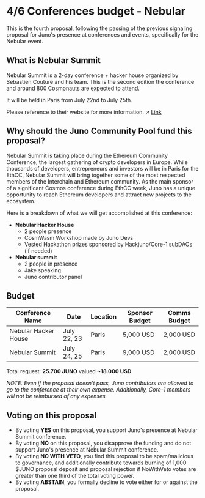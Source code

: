 # 4/6 Conferences budget - Nebular

This is the fourth proposal, following the passing of the previous signaling proposal for Juno's presence at conferences and events, specifically for the Nebular event.

## What is Nebular Summit
Nebular Summit is a 2-day conference + hacker house organized by Sebastien Couture and his team. This is the second edition the conference and around 800 Cosmonauts are expected to attend.

It will be held in Paris from July 22nd to July 25th.

Please reference to their website for more information. ↗ [Link](https://www.nebular.builders/) 

## Why should the Juno Community Pool fund this proposal?
Nebular Summit is taking place during the Ethereum Community Conference, the largest gathering of crypto developers in Europe. While thousands of developers, entrepreneurs and investors will be in Paris for the EthCC, Nebular Summit will bring together some of the most respected members of the Interchain and Ethereum community. As the main sponsor of a significant Cosmos conference during EthCC week, Juno has a unique opportunity to reach Ethereum developers and attract new projects to the ecosystem.

Here is a breakdown of what we will get accomplished at this conference:

- **Nebular Hacker House**
    - 2 people presence
    - CosmWasm Workshop made by Juno Devs
    - Vested Hackathon prizes sponsored by Hackjuno/Core-1 subDAOs (if needed)
- **Nebular summit**
    - 2 people in presence
    - Jake speaking
    - Juno contributor panel

## Budget

| Conference Name | Date | Location | Sponsor Budget | Comms Budget |
| -------- | -------- | -------- | -------- | -------- |
| Nebular Hacker House | July 22, 23 | Paris | 5,000 USD | 2,000 USD |
| Nebular Summit | July 24, 25 | Paris | 9,000 USD | 2,000 USD |

Total request: **25.700 JUNO** valued **~18.000 USD**

*NOTE: Even if the proposal doesn't pass, Juno contributors are allowed to go to the conference at their own expense. Additionally, Core-1 members will not be reimbursed of any expenses.*

## Voting on this proposal
* By voting **YES** on this proposal, you support Juno's presence at Nebular Summit conference.
* By voting **NO** on this proposal, you disapprove the funding and do not support Juno's presence at Nebular Summit conference.
* By voting **NO WITH VETO**, you find this proposal to be spam/malicious to governance, and additionally contribute towards burning of 1,000 $JUNO proposal deposit and proposal rejection if NoWithVeto votes are greater than one third of the total voting power.
* By voting **ABSTAIN**, you formally decline to vote either for or against the proposal.